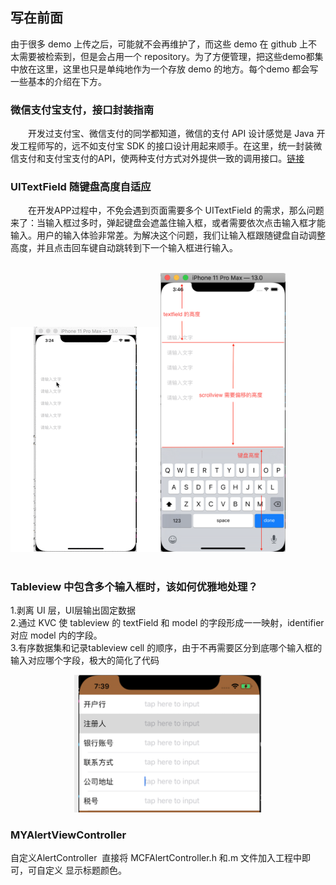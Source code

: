 ## 写在前面
由于很多 demo 上传之后，可能就不会再维护了，而这些 demo 在 github 上不太需要被检索到，但是会占用一个 repository。为了方便管理，把这些demo都集中放在这里，这里也只是单纯地作为一个存放 demo 的地方。每个demo 都会写一些基本的介绍在下方。

### 微信支付宝支付，接口封装指南

&emsp;&emsp;开发过支付宝、微信支付的同学都知道，微信的支付 API 设计感觉是 Java 开发工程师写的，远不如支付宝 SDK 的接口设计用起来顺手。在这里，统一封装微信支付和支付宝支付的API，使两种支付方式对外提供一致的调用接口。[链接](./ZFB_WX_Payment)

### UITextField 随键盘高度自适应
&emsp;&emsp;在开发APP过程中，不免会遇到页面需要多个 UITextField 的需求，那么问题来了：当输入框过多时，弹起键盘会遮盖住输入框，或者需要依次点击输入框才能输入。用户的输入体验非常差。为解决这个问题，我们让输入框跟随键盘自动调整高度，并且点击回车键自动跳转到下一个输入框进行输入。

<br><img src="./AutoAdjustHeightTextfield/auto-adjust-height-textfield.gif"/><img width="200" src="./AutoAdjustHeightTextfield/mark-line.png"/><br><br>


### Tableview 中包含多个输入框时，该如何优雅地处理？

1.剥离 UI 层，UI层输出固定数据  
2.通过 KVC 使 tableview 的 textField 和 model 的字段形成一一映射，identifier 对应 model 内的字段。  
3.有序数据集和记录tableview cell 的顺序，由于不再需要区分到底哪个输入框的输入对应哪个字段，极大的简化了代码  

<p align="center" >
<img width="300" height="220"  src="./Multi-textfield-tableview-master/screenShot.png"/>
</p>  


### MYAlertViewController
自定义AlertController
 直接将 MCFAlertController.h 和.m 文件加入工程中即可，可自定义 显示标题颜色。

